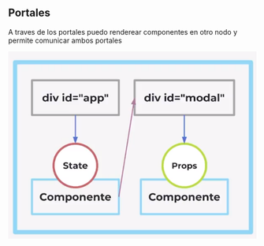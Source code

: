 ## Portales

A traves de los portales puedo renderear componentes en otro nodo y permite comunicar ambos portales

![](2022-03-03-15-21-26.png)
